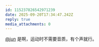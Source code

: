 ```yaml
---
id: 115237826542971239
date: 2025-09-20T17:34:47.242Z
reply: true
media_attachments: 0
---
```


<p><span class="h-card" translate="no"><a href="https://social.luzhaojun.com/@jun" class="u-url mention" rel="nofollow noopener" target="_blank">@<span>jun</span></a></span> 是啊，运动时不需要音质，有个声就行。</p>
